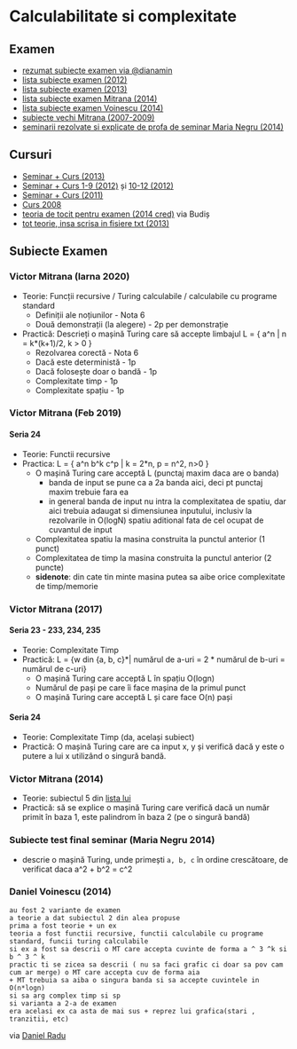 # Calculabilitate si complexitate

## Examen

- [rezumat subiecte examen via @dianamin](https://drive.google.com/drive/folders/0B7PBRdEr5pqnZHN6anpmSEZEZGc)
- [lista subiecte examen (2012)](https://www.dropbox.com/s/9sh5daew5bxn63e/Calculabilitate%20si%20Complexitate%20-%20Lista%20Subiecte%20ianuarie%202012.pdf?dl=0)
- [lista subiecte examen (2013)](https://www.dropbox.com/s/ainarm3xablhi9l/CC%20subiecte%20teorie.txt?dl=0)
- [lista subiecte examen Mitrana (2014)](https://www.dropbox.com/s/vn91d9yp2m7qhsi/lista_subiecte_2014.txt?dl=0)
- [lista subiecte examen Voinescu (2014)](https://plus.google.com/photos/110111587079191484355/albums/6106395225339359665?authkey=CJbTiICI-qL5KA)
- [subiecte vechi Mitrana (2007-2009)](http://fmi.is-a-geek.net/index.php/Calculabilitate_si_complexitate_(Victor_Mitrana))
- [seminarii rezolvate si explicate de profa de seminar Maria Negru (2014)](https://www.dropbox.com/s/kqks970v7clpo0s/C%26C%20-%20explicatii%20exercitii%20%28seminarele%201-5%29.pdf?dl=0)

## Cursuri
- [Seminar + Curs (2013)](https://www.dropbox.com/s/bub3dlcf8kz5xkv/cc.zip?dl=0)
- [Seminar + Curs 1-9 (2012)](https://www.dropbox.com/s/dgfj256eyqw8zw7/CC%20-%20curs%26sem%201-9.pdf?dl=0) și [10-12 (2012)](https://www.dropbox.com/s/i0ujud7kz4dj8f3/CC%20-%20Curs%2010-12.pdf?dl=0)
- [Seminar + Curs (2011)](https://github.com/aliasbind/Sesiune/tree/master/an2/sem1/CC)
- [Curs 2008](https://www.dropbox.com/sh/nil9fllldfc1rln/AACPaV0R49kuMyRtQYkQyYYza?dl=0)
- [teoria de tocit pentru examen (2014 cred)](https://www.dropbox.com/s/9ve437rxiiryk7v/CC.pdf?dl=0) via Budiș
- [tot teorie, insa scrisa in fisiere txt (2013)](https://www.dropbox.com/sh/sp282a3cvyy65lb/AADRBPoUrqNdR9Q_C5V6E1AWa?dl=0)

## Subiecte Examen

### Victor Mitrana (Iarna 2020)
* Teorie: Funcții recursive / Turing calculabile / calculabile cu programe standard
  * Definiții ale noțiunilor - Nota 6
  * Două demonstrații (la alegere) - 2p per demonstrație
* Practică: Descrieți o mașină Turing care să accepte limbajul
   L = { a^n | n = k*(k+1)/2, k > 0 }
  * Rezolvarea corectă - Nota 6
  * Dacă este deterministă - 1p
  * Dacă folosește doar o bandă - 1p
  * Complexitate timp - 1p
  * Complexitate spațiu - 1p

### Victor Mitrana (Feb 2019)
#### Seria 24
* Teorie: Functii recursive
* Practica: L = { a^n b^k c^p | k = 2*n, p = n^2, n>0 }
  * O mașină Turing care acceptă L (punctaj maxim daca are o banda)
    * banda de input se pune ca a 2a banda aici, deci pt punctaj maxim trebuie fara ea
    * in general banda de input nu intra la complexitatea de spatiu, dar aici trebuia adaugat si dimensiunea inputului, inclusiv la rezolvarile in O(logN) spatiu aditional fata de cel ocupat de cuvantul de input
  * Complexitatea spatiu la masina construita la punctul anterior (1 punct)
  * Complexitatea de timp la masina construita la punctul anterior (2 puncte)
  * **sidenote**: din cate tin minte masina putea sa aibe orice complexitate de timp/memorie

### Victor Mitrana (2017)
#### Seria 23 - 233, 234, 235
* Teorie: Complexitate Timp
* Practică:  L = {w din {a, b, c}*| numărul de a-uri = 2 * numărul de b-uri = numărul de c-uri}
  * O mașină Turing care acceptă L în spațiu O(logn)
  * Numărul de pași pe care îi face mașina de la primul punct
  * O mașină Turing care acceptă L și care face O(n) pași

#### Seria 24
* Teorie: Complexitate Timp (da, același subiect)
* Practică:  O mașină Turing care are ca input x, y și verifică dacă y este o putere a lui x utilizând o singură bandă.

### Victor Mitrana (2014)

* Teorie: subiectul 5 din [lista lui](https://www.dropbox.com/s/vn91d9yp2m7qhsi/lista_subiecte_2014.txt?dl=0)
* Practică: să se explice o mașină Turing care verifică dacă un număr primit în baza 1, este palindrom în baza 2 (pe o singură bandă)

### Subiecte test final seminar (Maria Negru 2014)

* descrie o mașină Turing,  unde primești `a, b, c` în ordine crescătoare, de verificat daca a^2 + b^2 = c^2

### Daniel Voinescu (2014)

```
au fost 2 variante de examen
a teorie a dat subiectul 2 din alea propuse
prima a fost teorie + un ex
teoria a fost functii recursive, functii calculabile cu programe standard, funcii turing calculabile
si ex a fost sa descrii o MT care accepta cuvinte de forma a ^ 3 ^k si b ^ 3 ^ k
practic ti se zicea sa descrii ( nu sa faci grafic ci doar sa pov cam cum ar merge) o MT care accepta cuv de forma aia
+ MT trebuia sa aiba o singura banda si sa accepte cuvintele in O(n*logn)
si sa arg complex timp si sp
si varianta a 2-a de examen
era acelasi ex ca asta de mai sus + reprez lui grafica(stari , tranzitii, etc)
```
via [Daniel Radu](https://github.com/TwoOfDiamonds)
